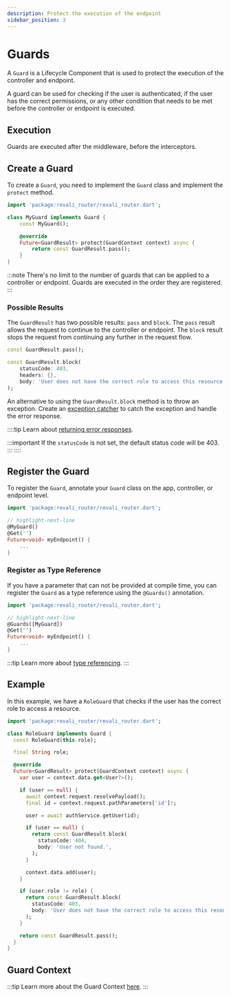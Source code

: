 ```yaml
---
description: Protect the execution of the endpoint
sidebar_position: 3
---
```


# Guards

A `Guard` is a Lifecycle Component that is used to protect the execution of the controller and endpoint.

A guard can be used for checking if the user is authenticated, if the user has the correct permissions, or any other condition that needs to be met before the controller or endpoint is executed.

## Execution

Guards are executed after the middleware, before the interceptors.

## Create a Guard

To create a `Guard`, you need to implement the `Guard` class and implement the `protect` method.

```dart title="lib/guards/my_guard.dart"
import 'package:revali_router/revali_router.dart';

class MyGuard implements Guard {
    const MyGuard();

    @override
    Future<GuardResult> protect(GuardContext context) async {
        return const GuardResult.pass();
    }
}
```

:::note
There's no limit to the number of guards that can be applied to a controller or endpoint. Guards are executed in the order they are registered.
:::

### Possible Results

The `GuardResult` has two possible results: `pass` and `block`. The `pass` result allows the request to continue to the controller or endpoint. The `block` result stops the request from continuing any further in the request flow.

```dart
const GuardResult.pass();
```

```dart
const GuardResult.block(
    statusCode: 403,
    headers: {},
    body: 'User does not have the correct role to access this resource.',
);
```

An alternative to using the `GuardResult.block` method is to throw an exception. Create an [exception catcher][exception-catchers] to catch the exception and handle the error response.

::::tip
Learn about [returning error responses][error-responses].

:::important
If the `statusCode` is not set, the default status code will be 403.
:::
::::

## Register the Guard

To register the `Guard`, annotate your `Guard` class on the app, controller, or endpoint level.

```dart title="routes/controllers/my_controller.dart"
import 'package:revali_router/revali_router.dart';

// highlight-next-line
@MyGuard()
@Get('')
Future<void> myEndpoint() {
    ...
}
```

### Register as Type Reference

If you have a parameter that can not be provided at compile time, you can register the `Guard` as a type reference using the `@Guards()` annotation.

```dart title="routes/controllers/my_controller.dart"
import 'package:revali_router/revali_router.dart';

// highlight-next-line
@Guards([MyGuard])
@Get('')
Future<void> myEndpoint() {
    ...
}
```

:::tip
Learn more about [type referencing][type-referencing].
:::

## Example

In this example, we have a `RoleGuard` that checks if the user has the correct role to access a resource.

```dart title="lib/guards/role_guard.dart"
import 'package:revali_router/revali_router.dart';

class RoleGuard implements Guard {
  const RoleGuard(this.role);

  final String role;

  @override
  Future<GuardResult> protect(GuardContext context) async {
    var user = context.data.get<User?>();

    if (user == null) {
      await context.request.resolvePayload();
      final id = context.request.pathParameters['id']!;

      user = await authService.getUser(id);

      if (user == null) {
        return const GuardResult.block(
          statusCode: 404,
          body: 'User not found.',
        );
      }

      context.data.add(user);
    }

    if (user.role != role) {
      return const GuardResult.block(
        statusCode: 403,
        body: 'User does not have the correct role to access this resource.',
      );
    }

    return const GuardResult.pass();
  }
}
```

## Guard Context

:::tip
Learn more about the Guard Context [here][guard-context].
:::

[exception-catchers]: ./exception-catchers.md
[type-referencing]: ../tidbits.md#using-types-in-annotations
[error-responses]: ../lifecycle-components/overview.md#error-responses
[guard-context]: ../context/guard.md
